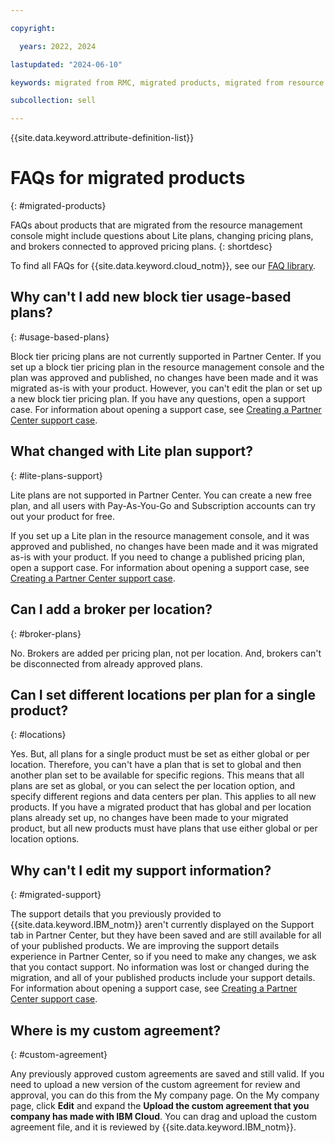 ```yaml
---

copyright:

  years: 2022, 2024

lastupdated: "2024-06-10"

keywords: migrated from RMC, migrated products, migrated from resource management console, migration changes

subcollection: sell

---
```


{{site.data.keyword.attribute-definition-list}}

# FAQs for migrated products
{: #migrated-products}

FAQs about products that are migrated from the resource management console might include questions about Lite plans, changing pricing plans, and brokers connected to approved pricing plans.
{: shortdesc}

To find all FAQs for {{site.data.keyword.cloud_notm}}, see our [FAQ library](/docs/faqs).

## Why can't I add new block tier usage-based plans?
{: #usage-based-plans}

Block tier pricing plans are not currently supported in Partner Center. If you set up a block tier pricing plan in the resource management console and the plan was approved and published, no changes have been made and it was migrated as-is with your product. However, you can't edit the plan or set up a new block tier pricing plan. If you have any questions, open a support case. For information about opening a support case, see [Creating a Partner Center support case](/docs/sell?topic=sell-get-pc-support#pc-support-case).

## What changed with Lite plan support?
{: #lite-plans-support}

Lite plans are not supported in Partner Center. You can create a new free plan, and all users with Pay-As-You-Go and Subscription accounts can try out your product for free.

If you set up a Lite plan in the resource management console, and it was approved and published, no changes have been made and it was migrated as-is with your product. If you need to change a published pricing plan, open a support case. For information about opening a support case, see [Creating a Partner Center support case](/docs/sell?topic=sell-get-pc-support#pc-support-case).

## Can I add a broker per location?
{: #broker-plans}

No. Brokers are added per pricing plan, not per location. And, brokers can't be disconnected from already approved plans.

## Can I set different locations per plan for a single product?
{: #locations}

Yes. But, all plans for a single product must be set as either global or per location. Therefore, you can't have a plan that is set to global and then another plan set to be available for specific regions. This means that all plans are set as global, or you can select the per location option, and specify different regions and data centers per plan. This applies to all new products. If you have a migrated product that has global and per location plans already set up, no changes have been made to your migrated product, but all new products must have plans that use either global or per location options.


## Why can't I edit my support information?
{: #migrated-support}

The support details that you previously provided to {{site.data.keyword.IBM_notm}} aren't currently displayed on the Support tab in Partner Center, but they have been saved and are still available for all of your published products. We are improving the support details experience in Partner Center, so if you need to make any changes, we ask that you contact support. No information was lost or changed during the migration, and all of your published products include your support details. For information about opening a support case, see [Creating a Partner Center support case](/docs/sell?topic=sell-get-pc-support#pc-support-case).

## Where is my custom agreement?
{: #custom-agreement}

Any previously approved custom agreements are saved and still valid. If you need to upload a new version of the custom agreement for review and approval, you can do this from the My company page. On the My company page, click **Edit** and expand the **Upload the custom agreement that you company has made with IBM Cloud**. You can drag and upload the custom agreement file, and it is reviewed by {{site.data.keyword.IBM_notm}}.
